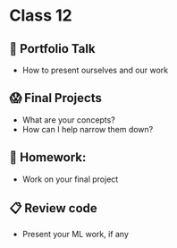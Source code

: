 # Class 12

## 📖 Portfolio Talk

* How to present ourselves and our work

## 😱 Final Projects

* What are your concepts? 
* How can I help narrow them down?

## 📝 Homework:

* Work on your final project

## 📋 Review code

* Present your ML work, if any
